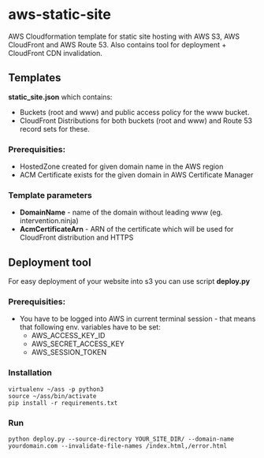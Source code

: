 # aws-static-site
AWS Cloudformation template for static site hosting with AWS S3, AWS CloudFront and AWS Route 53.
Also contains tool for deployment + CloudFront CDN invalidation.

## Templates
<strong>static_site.json</strong> which contains:
- Buckets (root and www) and public access policy for the www bucket.
- CloudFront Distributions for both buckets (root and www) and Route 53 record sets for these.

### Prerequisities:
- HostedZone created for given domain name in the AWS region
- ACM Certificate exists for the given domain in AWS Certificate Manager 

### Template parameters
- <strong>DomainName</strong> - name of the domain without leading www (eg. intervention.ninja)
- <strong>AcmCertificateArn</strong> - ARN of the certificate which will be used for CloudFront distribution and HTTPS

## Deployment tool
For easy deployment of your website into s3 you can use script <strong>deploy.py</strong>

### Prerequisities:
- You have to be logged into AWS in current terminal session - that means that following env. variables have to be set: 
    - AWS_ACCESS_KEY_ID
    - AWS_SECRET_ACCESS_KEY
    - AWS_SESSION_TOKEN

### Installation
```
virtualenv ~/ass -p python3
source ~/ass/bin/activate
pip install -r requirements.txt
```

### Run
``` 
python deploy.py --source-directory YOUR_SITE_DIR/ --domain-name yourdomain.com --invalidate-file-names /index.html,/error.html
```
 
